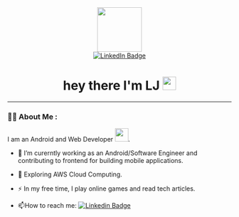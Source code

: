 
<div id="header" align="center">
  <img src="https://media.giphy.com/media/RbDKaczqWovIugyJmW/giphy.gif" width="100"/>
  <div id="badges">
  <a href="https://www.linkedin.com/in/lovely-joy-figueras">
    <img src="https://img.shields.io/badge/LinkedIn-blue?style=for-the-badge&logo=linkedin&logoColor=white" alt="LinkedIn Badge"/>
  </a>
  
</div>
  <img src="https://komarev.com/ghpvc/?username=lfigueras&style=flat-square&color=blue" alt=""/>
  <h1>
  hey there I'm LJ
<img src="https://raw.githubusercontent.com/MartinHeinz/MartinHeinz/master/wave.gif" width="30px">
</h1>
</div>


---

### :woman_technologist: About Me :
I am an Android and Web Developer <img src="https://media.giphy.com/media/WUlplcMpOCEmTGBtBW/giphy.gif" width="30">.
- :telescope: I’m curerntly working as an Android/Software Engineer and contributing to frontend for building mobile applications.

- :seedling: Exploring AWS Cloud Computing.

- :zap: In my free time, I play online games and read tech articles.

- :mailbox:How to reach me: [![Linkedin Badge](https://img.shields.io/badge/-lfigueras-blue?style=flat&logo=Linkedin&logoColor=white)]([your-linkedin-url](https://www.linkedin.com/in/lovely-joy-figueras))
